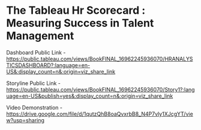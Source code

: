 # The Tableau Hr Scorecard : Measuring Success in Talent Management


Dashboard Public Link - https://public.tableau.com/views/BookFINAL_16962245936070/HRANALYSTICSDASHBOARD?:language=en-US&:display_count=n&:origin=viz_share_link


Storyline Public Link - https://public.tableau.com/views/BookFINAL_16962245936070/Story1?:language=en-US&publish=yes&:display_count=n&:origin=viz_share_link

Video Demonstration -   https://drive.google.com/file/d/1qutzQhB8oaQvxrbB8_N4P7vly1XJcgYT/view?usp=sharing
